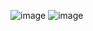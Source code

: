 ![image](https://github.com/user-attachments/assets/56b4c491-8605-481b-843e-f600a60696cd)
![image](https://github.com/user-attachments/assets/23328ff2-bd34-4cc1-a714-a151cfa93554)
